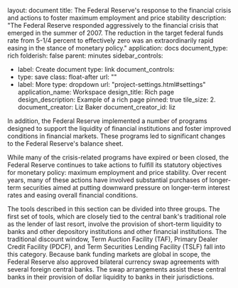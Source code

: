 layout: document
title: The Federal Reserve's response to the financial crisis and actions to foster maximum employment and price stability
description: "The Federal Reserve responded aggressively to the financial crisis that emerged in the summer of 2007. The reduction in the target federal funds rate from 5-1/4 percent to effectively zero was an extraordinarily rapid easing in the stance of monetary policy."
application: docs
document_type: rich
folderish: false
parent: minutes
sidebar_controls:
  - label: Create document
    type: link
document_controls:
  - type: save
    class: float-after
    url: ""
  - label: More
    type: dropdown
    url: "project-settings.html#settings"
application_name: Workspace
design_title: Rich page
design_description: Example of a rich page
pinned: true
tile_size: 2.
document_creator: Liz Baker
document_creator_id: liz

In addition, the Federal Reserve implemented a number of programs designed to support the liquidity of financial institutions and foster improved conditions in financial markets. These programs led to significant changes to the Federal Reserve's balance sheet.

While many of the crisis-related programs have expired or been closed, the Federal Reserve continues to take actions to fulfill its statutory objectives for monetary policy: maximum employment and price stability. Over recent years, many of these actions have involved substantial purchases of longer-term securities aimed at putting downward pressure on longer-term interest rates and easing overall financial conditions.

The tools described in this section can be divided into three groups. The first set of tools, which are closely tied to the central bank's traditional role as the lender of last resort, involve the provision of short-term liquidity to banks and other depository institutions and other financial institutions. The traditional discount window, Term Auction Facility (TAF), Primary Dealer Credit Facility (PDCF), and Term Securities Lending Facility (TSLF) fall into this category. Because bank funding markets are global in scope, the Federal Reserve also approved bilateral currency swap agreements with several foreign central banks. The swap arrangements assist these central banks in their provision of dollar liquidity to banks in their jurisdictions.